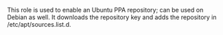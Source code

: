 This role is used to enable an Ubuntu PPA repository; can be used on Debian as
well. It downloads the repository key and adds the repository in
/etc/apt/sources.list.d.

